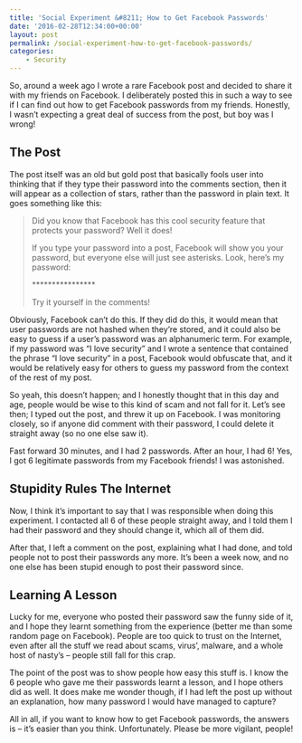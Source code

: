 ```yaml
---
title: 'Social Experiment &#8211; How to Get Facebook Passwords'
date: '2016-02-28T12:34:00+00:00'
layout: post
permalink: /social-experiment-how-to-get-facebook-passwords/
categories:
    - Security
---
```


So, around a week ago I wrote a rare Facebook post and decided to share it with my friends on Facebook. I deliberately posted this in such a way to see if I can find out how to get Facebook passwords from my friends. Honestly, I wasn’t expecting a great deal of success from the post, but boy was I wrong!

## The Post

The post itself was an old but gold post that basically fools user into thinking that if they type their password into the comments section, then it will appear as a collection of stars, rather than the password in plain text. It goes something like this:

> Did you know that Facebook has this cool security feature that protects your password? Well it does!
> 
> If you type your password into a post, Facebook will show you your password, but everyone else will just see asterisks. Look, here’s my password:
> 
> \*\*\*\*\*\*\*\*\*\*\*\*\*\*\*\*
> 
> Try it yourself in the comments!

Obviously, Facebook can’t do this. If they did do this, it would mean that user passwords are not hashed when they’re stored, and it could also be easy to guess if a user’s password was an alphanumeric term. For example, if my password was “I love security” and I wrote a sentence that contained the phrase “I love security” in a post, Facebook would obfuscate that, and it would be relatively easy for others to guess my password from the context of the rest of my post.

So yeah, this doesn’t happen; and I honestly thought that in this day and age, people would be wise to this kind of scam and not fall for it. Let’s see then; I typed out the post, and threw it up on Facebook. I was monitoring closely, so if anyone did comment with their password, I could delete it straight away (so no one else saw it).

Fast forward 30 minutes, and I had 2 passwords. After an hour, I had 6! Yes, I got 6 legitimate passwords from my Facebook friends! I was astonished.

## Stupidity Rules The Internet

Now, I think it’s important to say that I was responsible when doing this experiment. I contacted all 6 of these people straight away, and I told them I had their password and they should change it, which all of them did.

After that, I left a comment on the post, explaining what I had done, and told people not to post their passwords any more. It’s been a week now, and no one else has been stupid enough to post their password since.

## Learning A Lesson

Lucky for me, everyone who posted their password saw the funny side of it, and I hope they learnt something from the experience (better me than some random page on Facebook). People are too quick to trust on the Internet, even after all the stuff we read about scams, virus’, malware, and a whole host of nasty’s – people still fall for this crap.

The point of the post was to show people how easy this stuff is. I know the 6 people who gave me their passwords learnt a lesson, and I hope others did as well. It does make me wonder though, if I had left the post up without an explanation, how many password I would have managed to capture?

All in all, if you want to know how to get Facebook passwords, the answers is – it’s easier than you think. Unfortunately. Please be more vigilant, people!